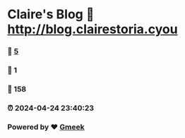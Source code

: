 # Claire's Blog :link: http://blog.clairestoria.cyou 
### :page_facing_up: [5](http://blog.clairestoria.cyou/tag.html) 
### :speech_balloon: 1 
### :hibiscus: 158 
### :alarm_clock: 2024-04-24 23:40:23 
### Powered by :heart: [Gmeek](https://github.com/Meekdai/Gmeek)
